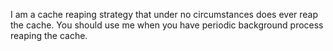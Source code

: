 I am a cache reaping strategy that under no circumstances does ever reap the cache. You should use me when you have periodic background process reaping the cache.